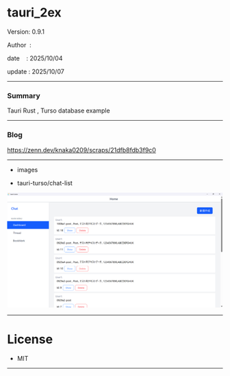 ﻿# tauri_2ex

 Version: 0.9.1

 Author  : 

 date    : 2025/10/04

 update  : 2025/10/07

***
### Summary

Tauri Rust , Turso database example

***
### Blog

https://zenn.dev/knaka0209/scraps/21dfb8fdb3f9c0

***
* images

* tauri-turso/chat-list

![img1](/image/ss1008a11.png)

***
# License

* MIT

***


